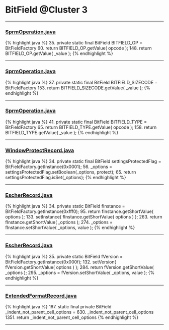 # BitField @Cluster 3

***

### [SprmOperation.java](https://searchcode.com/codesearch/view/97384367/)
{% highlight java %}
35. private static final BitField BITFIELD_OP = BitFieldFactory
60.     return BITFIELD_OP.getValue( opcode );
148.     return BITFIELD_OP.getValue( _value );
{% endhighlight %}

***

### [SprmOperation.java](https://searchcode.com/codesearch/view/97384367/)
{% highlight java %}
37. private static final BitField BITFIELD_SIZECODE = BitFieldFactory
153.     return BITFIELD_SIZECODE.getValue( _value );
{% endhighlight %}

***

### [SprmOperation.java](https://searchcode.com/codesearch/view/97384367/)
{% highlight java %}
41. private static final BitField BITFIELD_TYPE = BitFieldFactory
65.     return BITFIELD_TYPE.getValue( opcode );
158.     return BITFIELD_TYPE.getValue( _value );
{% endhighlight %}

***

### [WindowProtectRecord.java](https://searchcode.com/codesearch/view/88639900/)
{% highlight java %}
34. private static final BitField settingsProtectedFlag = BitFieldFactory.getInstance(0x0001);
56.     _options = settingsProtectedFlag.setBoolean(_options, protect);
65.     return settingsProtectedFlag.isSet(_options);
{% endhighlight %}

***

### [EscherRecord.java](https://searchcode.com/codesearch/view/97383909/)
{% highlight java %}
34. private static BitField fInstance = BitFieldFactory.getInstance(0xfff0);
95.     return fInstance.getShortValue( options );
133.     setInstance( fInstance.getShortValue( options ) );
263.     return fInstance.getShortValue( _options );
274.     _options = fInstance.setShortValue( _options, value );
{% endhighlight %}

***

### [EscherRecord.java](https://searchcode.com/codesearch/view/97383909/)
{% highlight java %}
35. private static BitField fVersion = BitFieldFactory.getInstance(0x000f);
132.     setVersion( fVersion.getShortValue( options ) );
284.     return fVersion.getShortValue( _options );
295.     _options = fVersion.setShortValue( _options, value );
{% endhighlight %}

***

### [ExtendedFormatRecord.java](https://searchcode.com/codesearch/view/15642377/)
{% highlight java %}
167. static final private BitField _indent_not_parent_cell_options =
630.         _indent_not_parent_cell_options
1351.     return _indent_not_parent_cell_options
{% endhighlight %}

***

